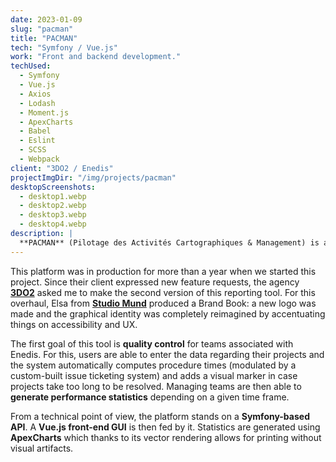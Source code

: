 ```yaml
---
date: 2023-01-09
slug: "pacman"
title: "PACMAN"
tech: "Symfony / Vue.js"
work: "Front and backend development."
techUsed:
  - Symfony
  - Vue.js
  - Axios
  - Lodash
  - Moment.js
  - ApexCharts
  - Babel
  - Eslint
  - SCSS
  - Webpack
client: "3DO2 / Enedis"
projectImgDir: "/img/projects/pacman"
desktopScreenshots:
  - desktop1.webp
  - desktop2.webp
  - desktop3.webp
  - desktop4.webp
description: |
  **PACMAN** (Pilotage des Activités Cartographiques & Management) is a performance monitoring tool used internally by French electricity provider Enedis.
---
```


This platform was in production for more than a year when we started this project. Since their client expressed new feature requests, the agency [**3DO2**](https://www.3do2.fr/) asked me to make the second version of this reporting tool. For this overhaul, Elsa from [**Studio Mund**](https://studiomund.fr/) produced a Brand Book: a new logo was made and the graphical identity was completely reimagined by accentuating things on accessibility and UX.

  The first goal of this tool is **quality control** for teams associated with Enedis. For this, users are able to enter the data regarding their projects and the system automatically computes procedure times (modulated by a custom-built issue ticketing system) and adds a visual marker in case projects take too long to be resolved. Managing teams are then able to **generate performance statistics** depending on a given time frame.

  From a technical point of view, the platform stands on a **Symfony-based API**. A **Vue.js front-end GUI** is then fed by it. Statistics are generated using **ApexCharts** which thanks to its vector rendering allows for printing without visual artifacts.
